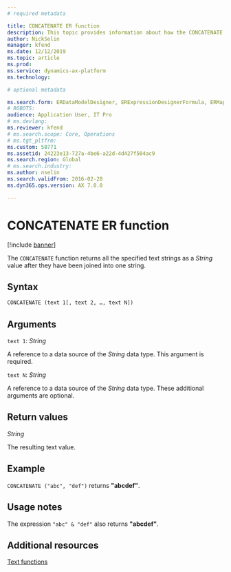 ```yaml
---
# required metadata

title: CONCATENATE ER function
description: This topic provides information about how the CONCATENATE Electronic reporting (ER) function is used
author: NickSelin
manager: kfend
ms.date: 12/12/2019
ms.topic: article
ms.prod: 
ms.service: dynamics-ax-platform
ms.technology: 

# optional metadata

ms.search.form: ERDataModelDesigner, ERExpressionDesignerFormula, ERMappedFormatDesigner, ERModelMappingDesigner
# ROBOTS: 
audience: Application User, IT Pro
# ms.devlang: 
ms.reviewer: kfend
# ms.search.scope: Core, Operations
# ms.tgt_pltfrm: 
ms.custom: 58771
ms.assetid: 24223e13-727a-4be6-a22d-4d427f504ac9
ms.search.region: Global
# ms.search.industry: 
ms.author: nselin
ms.search.validFrom: 2016-02-28
ms.dyn365.ops.version: AX 7.0.0

---
```


# CONCATENATE ER function

[!include [banner](../includes/banner.md)]

The `CONCATENATE` function returns all the specified text strings as a *String* value after they have been joined into one string.

## Syntax

```vb
CONCATENATE (text 1[, text 2, …, text N])
```

## Arguments

`text 1`: *String*

A reference to a data source of the *String* data type. This argument is required.

`text N`: *String*

A reference to a data source of the *String* data type. These additional arguments are optional.

## Return values

*String*

The resulting text value.

## Example

`CONCATENATE ("abc", "def")` returns **"abcdef"**.

## Usage notes

The expression `"abc" & "def"` also returns **"abcdef"**.

## Additional resources

[Text functions](er-functions-category-text.md)
